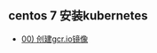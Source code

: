 ## centos 7 安装kubernetes 
- [00) 创建gcr.io镜像](https://github.com/dlwangzg/k8s/blob/master/doc/00\)%2创建gcr.io镜像.md)
